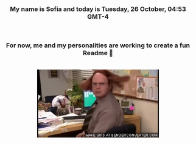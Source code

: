 


<div align="center">
<h3 >My name is Sofia and today is Tuesday, 26 October, 04:53 GMT-4</h3><br>
<h3 >For now, me and my personalities are working to create a fun Readme 👋
</h3><br>
<img src='img/dwight.gif' alt='working...'/>
</div>
